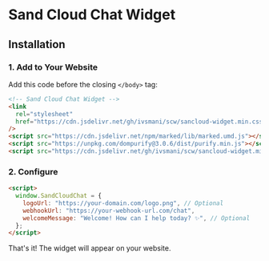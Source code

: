 # Sand Cloud Chat Widget

## Installation

### 1. Add to Your Website

Add this code before the closing `</body>` tag:

```html
<!-- Sand Cloud Chat Widget -->
<link
  rel="stylesheet"
  href="https://cdn.jsdelivr.net/gh/ivsmani/scw/sancloud-widget.min.css"
/>
<script src="https://cdn.jsdelivr.net/npm/marked/lib/marked.umd.js"></script>
<script src="https://unpkg.com/dompurify@3.0.6/dist/purify.min.js"></script>
<script src="https://cdn.jsdelivr.net/gh/ivsmani/scw/sancloud-widget.min.js"></script>
```

### 2. Configure

```html
<script>
  window.SandCloudChat = {
    logoUrl: "https://your-domain.com/logo.png", // Optional
    webhookUrl: "https://your-webhook-url.com/chat",
    welcomeMessage: "Welcome! How can I help today? ✨", // Optional
  };
</script>
```

That's it! The widget will appear on your website.
